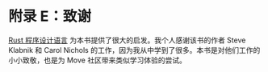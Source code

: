# 附录 E：致谢

[Rust 程序设计语言](https://doc.rust-lang.org/book) 为本书提供了很大的启发。我个人感谢该书的作者 Steve Klabnik 和 Carol Nichols 的工作，因为我从中学到了很多。本书是对他们工作的小小致敬，也是为 Move 社区带来类似学习体验的尝试。